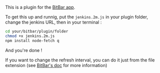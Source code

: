 This is a plugin for the [BitBar app](https://getbitbar.com).

To get this up and runnig, put the `jenkins.2m.js` in your plugin folder, change the jenkins URL, then in your terminal :
```bash
cd your/bitbar/plugin/folder
chmod +x jenkins.2m.js
npm install node-fetch q
```
And you're done !

If you want to change the refresh interval, you can do it just from the file extension (see [BitBar's doc](https://github.com/matryer/bitbar#configure-the-refresh-time) for more information)
